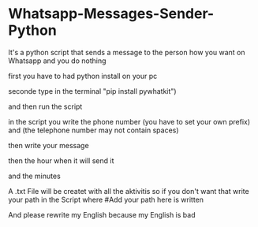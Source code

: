 # Whatsapp-Messages-Sender-Python

It's a python script that sends a message to the person how you want on Whatsapp and you do nothing

first you have to had python install on your pc

seconde type in the terminal "pip install pywhatkit")

and then run the script

in the script you write the phone number (you have to set your own prefix) and (the telephone number may not 
contain spaces)

then write your message 

then the hour when it will send it 

and the minutes

A .txt File will be createt with all the aktivitis so if you don't want that write your path in the Script where #Add your path here is written

And please rewrite my English because my English is bad
